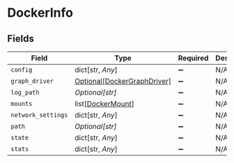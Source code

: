 # DockerInfo


## Fields

| Field                                                                   | Type                                                                    | Required                                                                | Description                                                             |
| ----------------------------------------------------------------------- | ----------------------------------------------------------------------- | ----------------------------------------------------------------------- | ----------------------------------------------------------------------- |
| `config`                                                                | dict[str, *Any*]                                                        | :heavy_minus_sign:                                                      | N/A                                                                     |
| `graph_driver`                                                          | [Optional[DockerGraphDriver]](../../models/shared/dockergraphdriver.md) | :heavy_minus_sign:                                                      | N/A                                                                     |
| `log_path`                                                              | *Optional[str]*                                                         | :heavy_minus_sign:                                                      | N/A                                                                     |
| `mounts`                                                                | list[[DockerMount](../../models/shared/dockermount.md)]                 | :heavy_minus_sign:                                                      | N/A                                                                     |
| `network_settings`                                                      | dict[str, *Any*]                                                        | :heavy_minus_sign:                                                      | N/A                                                                     |
| `path`                                                                  | *Optional[str]*                                                         | :heavy_minus_sign:                                                      | N/A                                                                     |
| `state`                                                                 | dict[str, *Any*]                                                        | :heavy_minus_sign:                                                      | N/A                                                                     |
| `stats`                                                                 | dict[str, *Any*]                                                        | :heavy_minus_sign:                                                      | N/A                                                                     |